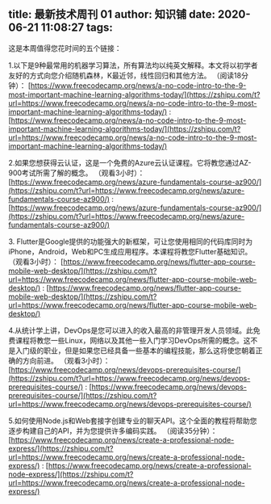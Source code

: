 
title: 最新技术周刊 01
author: 知识铺
date: 2020-06-21 11:08:27
tags:
---
  这是本周值得您花时间的五个链接：

1.以下是9种最常用的机器学习算法，所有算法均以纯英文解释。本文将以初学者友好的方式向您介绍随机森林，K最近邻，线性回归和其他方法。 （阅读18分钟）： [https://www.freecodecamp.org/news/a-no-code-intro-to-the-9-most-important-machine-learning-algorithms-today/](https://zshipu.com/t?url=https://www.freecodecamp.org/news/a-no-code-intro-to-the-9-most-important-machine-learning-algorithms-today/) : [https://www.freecodecamp.org/news/a-no-code-intro-to-the-9-most-important-machine-learning-algorithms-today/](https://zshipu.com/t?url=https://www.freecodecamp.org/news/a-no-code-intro-to-the-9-most-important-machine-learning-algorithms-today/)

2.如果您想获得云认证，这是一个免费的Azure云认证课程。它将教您通过AZ-900考试所需了解的概念。 （观看3小时）： [https://www.freecodecamp.org/news/azure-fundamentals-course-az900/](https://zshipu.com/t?url=https://www.freecodecamp.org/news/azure-fundamentals-course-az900/) : [https://www.freecodecamp.org/news/azure-fundamentals-course-az900/](https://zshipu.com/t?url=https://www.freecodecamp.org/news/azure-fundamentals-course-az900/)

3\. Flutter是Google提供的功能强大的新框架，可让您使用相同的代码库同时为iPhone，Android，Web和PC生成应用程序。本课程将教您Flutter基础知识。 （观看3小时）： [https://www.freecodecamp.org/news/flutter-app-course-mobile-web-desktop/](https://zshipu.com/t?url=https://www.freecodecamp.org/news/flutter-app-course-mobile-web-desktop/) : [https://www.freecodecamp.org/news/flutter-app-course-mobile-web-desktop/](https://zshipu.com/t?url=https://www.freecodecamp.org/news/flutter-app-course-mobile-web-desktop/)

4.从统计学上讲，DevOps是您可以进入的收入最高的非管理开发人员领域。此免费课程将教您一些Linux，网络以及其他一些入门学习DevOps所需的概念。这不是入门级的职业，但是如果您已经具备一些基本的编程技能，那么这将使您朝着正确的方向前进。 （观看3小时）： [https://www.freecodecamp.org/news/devops-prerequisites-course/](https://zshipu.com/t?url=https://www.freecodecamp.org/news/devops-prerequisites-course/) : [https://www.freecodecamp.org/news/devops-prerequisites-course/](https://zshipu.com/t?url=https://www.freecodecamp.org/news/devops-prerequisites-course/)

5.如何使用Node.js和Web套接字创建专业的聊天API。这个全面的教程将帮助您逐步构建自己的API，并为您提供许多编码实践。 （阅读35分钟）： [https://www.freecodecamp.org/news/create-a-professional-node-express/](https://zshipu.com/t?url=https://www.freecodecamp.org/news/create-a-professional-node-express/) : [https://www.freecodecamp.org/news/create-a-professional-node-express/](https://zshipu.com/t?url=https://www.freecodecamp.org/news/create-a-professional-node-express/)
